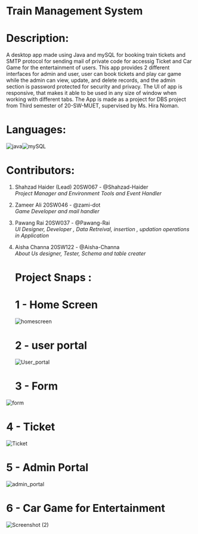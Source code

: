 # Train Management System

# Description:

A desktop app made using Java and mySQL for booking train tickets and SMTP protocol for sending mail of private code for accessig Ticket and Car Game for the entertainment of users. This app provides 2 different interfaces for admin and user, user can book tickets and play car game while the admin can view, update, and delete records, and the admin section is password protected for security and privacy. The UI of app is responsive, that makes it able to be used in any size of window when working with different tabs. The App is made as a project for DBS project from Third semester of 20-SW-MUET, supervised by Ms. Hira Noman.

# Languages:
<div style='display:flex'>
<img src='https://img.shields.io/badge/Java-ED8B00?style=for-the-badge&logo=java&logoColor=white' alt='java'>
<img src='https://img.shields.io/badge/MySQL-005C84?style=for-the-badge&logo=mysql&logoColor=white' alt='mySQL'>
</div>
<h1>Contributors:</h1>

1. Shahzad Haider (Lead)
   20SW067 - @Shahzad-Haider <br>
   <i>Project Manager and Environment Tools and Event Handler</i>
   
2. Zameer Ali
   20SW046 - @zami-dot <br>
   <i>Game Developer and mail handler </i>
   
3. Pawang Rai
   20SW037 - @Pawang-Rai <br>
   <i>UI Designer, Developer , Data Retreival, insertion , updation operations in Application</i>
   
4. Aisha Channa
   20SW122 - @Aisha-Channa <br>
   <i>About Us designer, Tester, Schema and table creater</i>
   
   # Project Snaps :
   # 1 - Home Screen
   ![homescreen](https://user-images.githubusercontent.com/92587193/163663272-c3f40e8d-9579-4215-b89d-ab35315b6ba0.PNG) 
   # 2 - user portal
   ![User_portal](https://user-images.githubusercontent.com/92587193/163663345-b070a7d9-268e-4ec4-8a2c-c8003d490341.PNG)
   # 3 - Form
   
![form](https://user-images.githubusercontent.com/92587193/163663361-3b1ccea8-cf9b-4fcb-8eb0-5cb72db7f8e0.PNG)
# 4 - Ticket
![Ticket](https://user-images.githubusercontent.com/92587193/163663391-3434db56-ac1e-4965-a481-000f96542921.PNG)
# 5 - Admin Portal
![admin_portal](https://user-images.githubusercontent.com/92587193/163663439-ebf8ff7e-a979-4541-a36f-37ea8b634ab0.PNG)
# 6 - Car Game for Entertainment 
![Screenshot (2)](https://user-images.githubusercontent.com/92587193/163663538-c6b375dd-abd0-48eb-bf1f-df2d15c76113.png)
